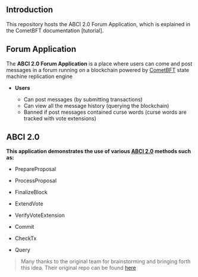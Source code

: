 ## Introduction

This repository hosts the ABCI 2.0 Forum Application, which is explained in the CometBFT documentation [tutorial].

## Forum Application

The **ABCI 2.0 Forum Application** is a place where users can come and post messages in a forum running on a 
blockchain powered by [CometBFT](https://github.com/cometbft/cometbft) state machine replication engine

- **Users**

   - Can post messages (by submitting transactions)
   - Can view all the message history (querying the blockchain)
   - Banned if post messages contained curse words (curse words are tracked with vote extensions) 

## ABCI 2.0

**This application demonstrates the use of various [ABCI 2.0](https://docs.cometbft.com/v1.0/spec/abci/) methods such as:**

- PrepareProposal
- ProcessProposal
- FinalizeBlock
- ExtendVote
- VerifyVoteExtension
- Commit


- CheckTx
- Query

> Many thanks to the original team for brainstorming and bringing forth this idea. Their original repo can be found [here](https://github.com/interchainio/forum)

